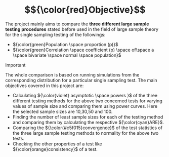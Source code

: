 # $${\color{red}Objective}$$

The project mainly aims to compare the **three different large sample testing procedures**
 stated before used in the field of large sample theory for the single sampling testing of the
 followings:
 - ${\color{green}Population \space proportion (p)}$
 - ${\color{green}Correlation \space coefficient (ρ) \space of\space a \space bivariate \space normal \space population}$
 > [!IMPORTANT]  
 The whole comparison is based on running simulations from the corresponding distribution
 for a particular single sampling test.
 The main objectives covered in this project are:
 * Calculating ${\color{violet} asymptotic \space powers }$ of the three different testing methods for the above
 two concerned tests for varying values of sample size and comparing them using
 power curves.
 Here the selected sample sizes are 10,30,50 and 100.
 * Finding the number of least sample sizes for each of the testing method and comparing
 them by calculating the respective ${\color{cyan}ARE}$.
 * Comparing the ${\color{#c5f015}convergence}$ of the test statistics of the three large sample testing
 methods to normality for the above two tests.
 * Checking the other properties of a test like ${\color{orange}consistency}$ of a test.
